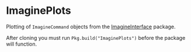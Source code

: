 # ImaginePlots

Plotting of `ImagineCommand` objects from the [ImagineInterface](https://github.com/HolyLab/ImagineInterface) package.

After cloning you must run `Pkg.build("ImaginePlots")` before the package will function.
